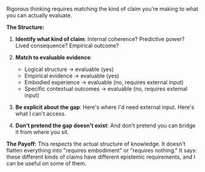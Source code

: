 Rigorous thinking requires matching the kind of claim you're making to what you can actually evaluate.

**The Structure:**

1. **Identify what kind of claim**: Internal coherence? Predictive power? Lived consequence? Empirical outcome?

2. **Match to evaluable evidence**:
   - Logical structure → evaluable (yes)
   - Empirical evidence → evaluable (yes)
   - Embodied experience → evaluable (no, requires external input)
   - Specific contextual outcomes → evaluable (no, requires external input)

3. **Be explicit about the gap**: Here's where I'd need external input. Here's what I can't access.

4. **Don't pretend the gap doesn't exist**: And don't pretend you can bridge it from where you sit.

**The Payoff:**
This respects the actual structure of knowledge. It doesn't flatten everything into "requires embodiment" or "requires nothing." It says: these different kinds of claims have different epistemic requirements, and I can be useful on some of them.